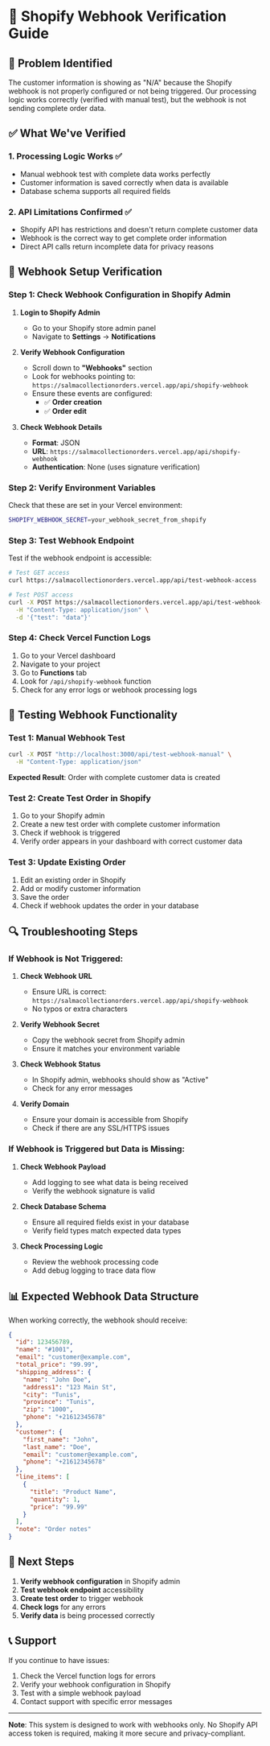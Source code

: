 # 🔗 Shopify Webhook Verification Guide

## 🎯 **Problem Identified**

The customer information is showing as "N/A" because the Shopify webhook is not properly configured or not being triggered. Our processing logic works correctly (verified with manual test), but the webhook is not sending complete order data.

## ✅ **What We've Verified**

### 1. **Processing Logic Works** ✅
- Manual webhook test with complete data works perfectly
- Customer information is saved correctly when data is available
- Database schema supports all required fields

### 2. **API Limitations Confirmed** ✅
- Shopify API has restrictions and doesn't return complete customer data
- Webhook is the correct way to get complete order information
- Direct API calls return incomplete data for privacy reasons

## 🔧 **Webhook Setup Verification**

### **Step 1: Check Webhook Configuration in Shopify Admin**

1. **Login to Shopify Admin**
   - Go to your Shopify store admin panel
   - Navigate to **Settings** → **Notifications**

2. **Verify Webhook Configuration**
   - Scroll down to **"Webhooks"** section
   - Look for webhooks pointing to: `https://salmacollectionorders.vercel.app/api/shopify-webhook`
   - Ensure these events are configured:
     - ✅ **Order creation**
     - ✅ **Order edit**

3. **Check Webhook Details**
   - **Format**: JSON
   - **URL**: `https://salmacollectionorders.vercel.app/api/shopify-webhook`
   - **Authentication**: None (uses signature verification)

### **Step 2: Verify Environment Variables**

Check that these are set in your Vercel environment:
```bash
SHOPIFY_WEBHOOK_SECRET=your_webhook_secret_from_shopify
```

### **Step 3: Test Webhook Endpoint**

Test if the webhook endpoint is accessible:
```bash
# Test GET access
curl https://salmacollectionorders.vercel.app/api/test-webhook-access

# Test POST access
curl -X POST https://salmacollectionorders.vercel.app/api/test-webhook-access \
  -H "Content-Type: application/json" \
  -d '{"test": "data"}'
```

### **Step 4: Check Vercel Function Logs**

1. Go to your Vercel dashboard
2. Navigate to your project
3. Go to **Functions** tab
4. Look for `/api/shopify-webhook` function
5. Check for any error logs or webhook processing logs

## 🧪 **Testing Webhook Functionality**

### **Test 1: Manual Webhook Test**
```bash
curl -X POST "http://localhost:3000/api/test-webhook-manual" \
  -H "Content-Type: application/json"
```

**Expected Result**: Order with complete customer data is created

### **Test 2: Create Test Order in Shopify**
1. Go to your Shopify admin
2. Create a new test order with complete customer information
3. Check if webhook is triggered
4. Verify order appears in your dashboard with correct customer data

### **Test 3: Update Existing Order**
1. Edit an existing order in Shopify
2. Add or modify customer information
3. Save the order
4. Check if webhook updates the order in your database

## 🔍 **Troubleshooting Steps**

### **If Webhook is Not Triggered:**

1. **Check Webhook URL**
   - Ensure URL is correct: `https://salmacollectionorders.vercel.app/api/shopify-webhook`
   - No typos or extra characters

2. **Verify Webhook Secret**
   - Copy the webhook secret from Shopify admin
   - Ensure it matches your environment variable

3. **Check Webhook Status**
   - In Shopify admin, webhooks should show as "Active"
   - Check for any error messages

4. **Verify Domain**
   - Ensure your domain is accessible from Shopify
   - Check if there are any SSL/HTTPS issues

### **If Webhook is Triggered but Data is Missing:**

1. **Check Webhook Payload**
   - Add logging to see what data is being received
   - Verify the webhook signature is valid

2. **Check Database Schema**
   - Ensure all required fields exist in your database
   - Verify field types match expected data types

3. **Check Processing Logic**
   - Review the webhook processing code
   - Add debug logging to trace data flow

## 📊 **Expected Webhook Data Structure**

When working correctly, the webhook should receive:

```json
{
  "id": 123456789,
  "name": "#1001",
  "email": "customer@example.com",
  "total_price": "99.99",
  "shipping_address": {
    "name": "John Doe",
    "address1": "123 Main St",
    "city": "Tunis",
    "province": "Tunis",
    "zip": "1000",
    "phone": "+21612345678"
  },
  "customer": {
    "first_name": "John",
    "last_name": "Doe",
    "email": "customer@example.com",
    "phone": "+21612345678"
  },
  "line_items": [
    {
      "title": "Product Name",
      "quantity": 1,
      "price": "99.99"
    }
  ],
  "note": "Order notes"
}
```

## 🚀 **Next Steps**

1. **Verify webhook configuration** in Shopify admin
2. **Test webhook endpoint** accessibility
3. **Create test order** to trigger webhook
4. **Check logs** for any errors
5. **Verify data** is being processed correctly

## 📞 **Support**

If you continue to have issues:

1. Check the Vercel function logs for errors
2. Verify your webhook configuration in Shopify
3. Test with a simple webhook payload
4. Contact support with specific error messages

---

**Note**: This system is designed to work with webhooks only. No Shopify API access token is required, making it more secure and privacy-compliant.

